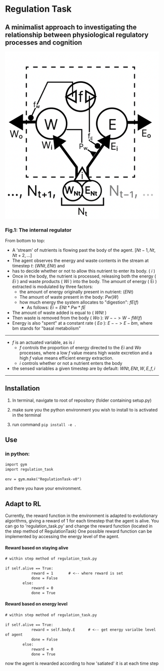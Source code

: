 # Regulation Task
A minimalist approach to investigating the relationship between physiological regulatory processes and cognition
--
<img src="images/Flowchart.png">

### Fig.1: The internal regulator
From bottom to top:
* A 'stream' of nutrients is flowing past the body of the agent. $[Nt-1, Nt, Nt+2,...]$
* The agent observes the energy and waste contents in the stream at timestep $t$: $( WNt, ENt )$ and 
* has to decide whether or not to allow this nutrient to enter its body. ( $i$ )
* Once in the body, the nutrient is processed, releasing both the energy ( $Ei$ ) and waste products ( $Wi$ ) into the body. The amount of energy ( Ei ) extracted is modulated by three factors: 
  * the amount of energy originally present in nutrient: $(ENt)$
  * The amount of waste present in the body: $Pw(W)$
  * how much energy the system allocates to "digestion": $fE(f)$
    * As follows: $Ei = ENt * Pw * fE$
* The amount of waste added is equal to ( $WNt$ )
* Then waste is removed from the body ( $Wo$ ):  $W --> W-fW(f)$
* Energy is also "spent" at a constant rate ( $Eo$ ): $E --> E- bm$, where bm stands for "basal metabolism" 

---
* $f$ is an actuated variable, as is $i$
  * $f$ controls the proportion of energy directed to the $Ei$ and $Wo$ processes, where a low $f$ value means high waste excretion and a high $f$ value means efficient energy extraction.
  * $i$ controls whether or not a nutrient enters the body
* the sensed variables a given timestep are by default: $WNt, ENt, W, E, f, i$

---
## Installation

1. In terminal, navigate to root of repository (folder containing setup.py)

2. make sure you the python environment you wish to install to is activated in the terminal 

3. run command
   ```pip install -e .```



## Use

### in python:

```
import gym
import regulation_task

env = gym.make("RegulationTask-v0")
```


and there you have your environment.


## Adapt to RL

Currently, the reward function in the environment is adapted to evolutionary algorithms, giving a reward of 1 for each timestep that the agent is alive.
You can go to 'regulation_task.py' and change the reward function (located in the step method of RegulationTask)
One possible reward function can be implemented by accessing the energy level of the agent.


#### Reward based on staying alive
```
# within step method of regulation_task.py

if self.alive == True:
            reward = 1       # <-- where reward is set
            done = False
        else:
            reward = 0
            done = True
```
#### Reward based on energy level
```
# within step method of regulation_task.py

if self.alive == True:
            reward = self.body.E      # <-- get energy varialbe level of agent
            done = False
        else:
            reward = 0
            done = True
```



now the agent is rewarded according to how 'satiated' it is at each time step

